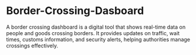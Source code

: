 # Border-Crossing-Dasboard
A border crossing dashboard is a digital tool that shows real-time data on people and goods crossing borders. It provides updates on traffic, wait times, customs information, and security alerts, helping authorities manage crossings effectively.
